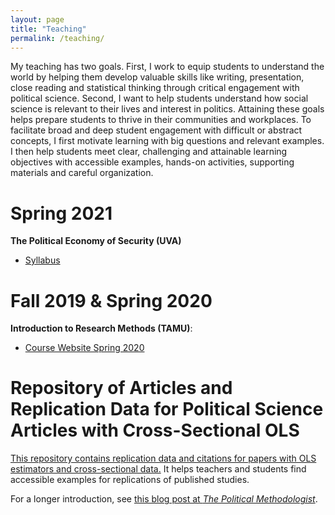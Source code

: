 ```yaml
---
layout: page
title: "Teaching"
permalink: /teaching/ 
---
```


My teaching has two goals.
First, I work to equip students to understand the world by helping them develop valuable skills like writing, presentation, close reading and statistical thinking through critical engagement with political science. 
Second, I want to help students understand how social science is relevant to their lives and interest in politics.
Attaining these goals helps prepare students to thrive in their communities and workplaces. 
To facilitate broad and deep student engagement with difficult or abstract concepts, I first motivate learning with big questions and relevant examples.
I then help students meet clear, challenging and attainable learning objectives with accessible examples, hands-on activities, supporting materials and careful organization. 


# Spring 2021
**The Political Economy of Security (UVA)**
- [Syllabus](plir-3500-20309-syllabus.pdf)


# Fall 2019 & Spring 2020 
**Introduction to Research Methods (TAMU)**:
- [Course Website Spring 2020](https://joshuaalley.github.io/pols-209/)


# Repository of Articles and Replication Data for Political Science Articles with Cross-Sectional OLS

[This repository contains replication data and citations for papers with OLS estimators and cross-sectional data.](https://github.com/joshuaalley/cross-sectional-ols) It helps teachers and students find accessible examples for replications of published studies.  

For a longer introduction, see [this blog post at *The Political Methodologist*](https://polmeth.org/blog/open-collection-political-science-research-ols-models-and-cross-sectional-data).


